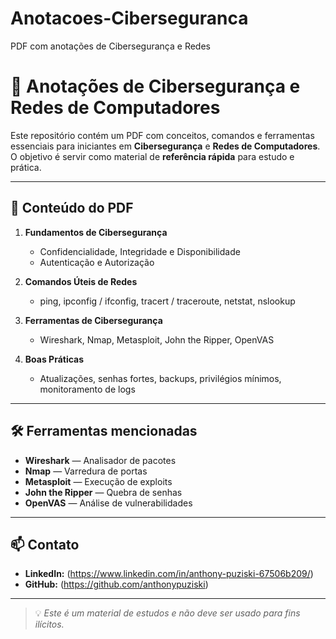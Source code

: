 # Anotacoes-Ciberseguranca
PDF com anotações de Cibersegurança e Redes
# 📄 Anotações de Cibersegurança e Redes de Computadores

Este repositório contém um PDF com conceitos, comandos e ferramentas essenciais para iniciantes em **Cibersegurança** e **Redes de Computadores**.  
O objetivo é servir como material de **referência rápida** para estudo e prática.

---

## 📌 Conteúdo do PDF
1. **Fundamentos de Cibersegurança**
   - Confidencialidade, Integridade e Disponibilidade
   - Autenticação e Autorização

2. **Comandos Úteis de Redes**
   - ping, ipconfig / ifconfig, tracert / traceroute, netstat, nslookup

3. **Ferramentas de Cibersegurança**
   - Wireshark, Nmap, Metasploit, John the Ripper, OpenVAS

4. **Boas Práticas**
   - Atualizações, senhas fortes, backups, privilégios mínimos, monitoramento de logs

---

## 🛠 Ferramentas mencionadas
- **Wireshark** — Analisador de pacotes
- **Nmap** — Varredura de portas
- **Metasploit** — Execução de exploits
- **John the Ripper** — Quebra de senhas
- **OpenVAS** — Análise de vulnerabilidades

---


## 📫 Contato
- **LinkedIn:** (https://www.linkedin.com/in/anthony-puziski-67506b209/)
- **GitHub:** (https://github.com/anthonypuziski)

---

> 💡 *Este é um material de estudos e não deve ser usado para fins ilícitos.*
